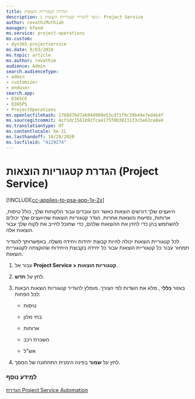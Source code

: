 ```yaml
---
title: הגדרת קטגוריות הוצאות
description: כיצד להגדיר קטגוריות הוצאות ב- Project Service
author: revathiMuthiah
manager: kfend
ms.service: project-operations
ms.custom:
- dyn365-projectservice
ms.date: 8/03/2018
ms.topic: article
ms.author: revathim
audience: Admin
search.audienceType:
- admin
- customizer
- enduser
search.app:
- D365CE
- D365PS
- ProjectOperations
ms.openlocfilehash: 1768d7bd7ab94d909e53cd71f9c39b44e7ed4b4f
ms.sourcegitcommit: 4cf1dc1561b92fca4175f0b3813133c5e63ce8e6
ms.translationtype: HT
ms.contentlocale: he-IL
ms.lasthandoff: 10/28/2020
ms.locfileid: "4129274"
---
```

# <a name="configure-expense-categories-project-service"></a>הגדרת קטגוריות הוצאות (Project Service)

[!INCLUDE[cc-applies-to-psa-app-1x-2x](../includes/cc-applies-to-psa-app-1x-2x.md)]

היועצים שלך דורשים הוצאות כאשר הם עובדים עבור הלקוחות שלך, כולל טיסות, ארוחות, נסיעות והוצאות אחרות. הגדר קטגוריות הוצאות שהיועצים שלך יכולים להשתמש בהן כדי להזין את ההוצאות שלהם, כדי שתוכל לחייב את לקוח שלך עבור הוצאות אלה.  
  
לכל קטגוריית הוצאות יכולה להיות קבוצת יחידות ויחידה משלה. באפשרותך להגדיר תמחור עבור כל קטגוריית הוצאות עבור כל יחידה בקבוצת היחידות שהוקצתה לקטגוריית הוצאות.  
  
1.  עבור אל **Project Service > קטגוריות הוצאות**.  
  
2.  לחץ על **חדש**.  
  
3.  באזור **כללי** , מלא את השדות לפי הצורך. מומלץ להגדיר קטגוריות הוצאות הבאות לכל הפחות:  
  
    -   טיסות  
  
    -   בתי מלון  
  
    -   ארוחות  
  
    -   השכרת רכב  
  
    -   אש"ל  
  
4.  לחץ על **שמור** בפינה הימנית התחתונה של המסך.  
  
### <a name="see-also"></a>למידע נוסף  
 [הגדרת Project Service Automation](../psa/configure.md)
